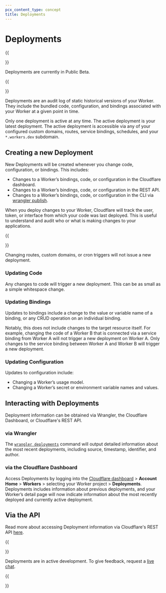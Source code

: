 ```yaml
---
pcx_content_type: concept
title: Deployments
---
```


# Deployments

{{<Aside type="note">}}

Deployments are currently in Public Beta.

{{</Aside>}}

Deployments are an audit log of static historical versions of your Worker. They include the bundled code, configuration, and bindings associated with your Worker at a given point in time.

Only one deployment is active at any time. The active deployment is your latest deployment. The active deployment is accessible via any of your configured custom domains, routes, service bindings, schedules, and your `*.workers.dev` subdomain.

## Creating a new Deployment

New Deployments will be created whenever you change code, configuration, or bindings. This includes:

* Changes to a Worker’s bindings, code, or configuration in the Cloudflare dashboard.
* Changes to a Worker’s bindings, code, or configuration in the REST API.
* Changes to a Worker’s bindings, code, or configuration in the CLI via [wrangler publish](/workers/wrangler/commands#publish).

When you deploy changes to your Worker, Cloudflare will track the user, token, or interface from which your code was last deployed. This is useful to understand and audit who or what is making changes to your applications.

{{<Aside type="note">}}

Changing routes, custom domains, or cron triggers will not issue a new deployment.



### Updating Code

Any changes to code will trigger a new deployment. This can be as small as a simple whitespace change.

### Updating Bindings

Updates to bindings include a change to the value or variable name of a binding, or any CRUD operation on an individual binding. 

Notably, this does not include changes to the target resource itself. For example, changing the code of a Worker B that is connected via a service binding from Worker A will not trigger a new deployment on Worker A. Only changes to the service binding between Worker A and Worker B will trigger a new deployment.

### Updating Configuration

Updates to configuration include:

* Changing a Worker’s usage model.
* Changing a Worker’s secret or environment variable names and values.

## Interacting with Deployments

Deployment information can be obtained via Wrangler, the Cloudflare Dashboard, or Cloudflare's REST API.

### via Wrangler

The [`wrangler deployments`](/workers/wrangler/commands#deployments) command will output detailed information about the most recent deployments, including source, timestamp, identifier, and author.

### via the Cloudflare Dashboard

Access Deployments by logging into the [Cloudflare dashboard](https://dash.cloudflare.com) > **Account Home** > **Workers** > selecting your Worker project > **Deployments**. Deployments includes information about previous deployments, and your Worker’s detail page will now indicate information about the most recently deployed and currently active deployment.

## Via the API

Read more about accessing Deployment information via Cloudflare's REST API [here](https://api.cloudflare.com/#worker-deployments-properties).

{{<Aside type="note">}}

Deployments are in active development. To give feedback, request a [live chat](https://www.cloudflare.com/lp/developer-week-deployments).

{{</Aside>}}
